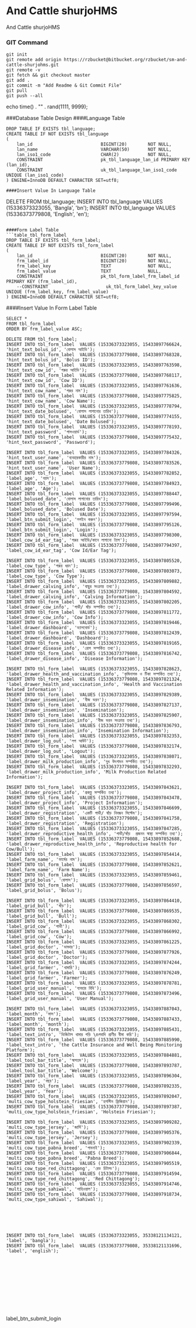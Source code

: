 # And Cattle shurjoHMS

And Cattle shurjoHMS


### GIT Command
```git_command
git init
git remote add origin https://rzbucket@bitbucket.org/rzbucket/sm-and-cattle-shurjohms.git
git remote -v
git fetch && git checkout master
git add .
git commit -m "Add Readme & Git Commit File"
git pull
git push --all
```

echo time() . "" . rand(1111, 9999);

###Database Table Design
####Language Table
```table_tbl_language
DROP TABLE IF EXISTS tbl_language;
CREATE TABLE IF NOT EXISTS tbl_language
(
    lan_id                          BIGINT(20)        NOT NULL,
    lan_name                        VARCHAR(50)       NOT NULL,
    lan_iso1_code                   CHAR(2)           NOT NULL,
    CONSTRAINT                      pk_tbl_language_lan_id PRIMARY KEY (lan_id),
    CONSTRAINT                      uk_tbl_language_lan_iso1_code UNIQUE (lan_iso1_code)
) ENGINE=InnoDB DEFAULT CHARACTER SET=utf8;

####Insert Value In Language Table
```
DELETE FROM tbl_language;
INSERT INTO tbl_language VALUES (15336373323055, 'Bangla', 'bn');
INSERT INTO tbl_language VALUES (15336373779808, 'English', 'en');
```

####Form Label Table
```table_tbl_form_label
DROP TABLE IF EXISTS tbl_form_label;
CREATE TABLE IF NOT EXISTS tbl_form_label
(
    lan_id                          BIGINT(20)        NOT NULL,
    frm_label_id                    BIGINT(20)        NOT NULL,
    frm_label_key                   TEXT              NOT NULL,
    frm_label_value                 TEXT              NULL,
    CONSTRAINT                      pk_tbl_form_label_frm_label_id PRIMARY KEY (frm_label_id),
    --CONSTRAINT                      uk_tbl_form_label_key_value UNIQUE (frm_label_key, frm_label_value)
) ENGINE=InnoDB DEFAULT CHARACTER SET=utf8;
```
####Insert Value In Form Label Table
```
SELECT *
FROM tbl_form_label
ORDER BY frm_label_value ASC;

DELETE FROM tbl_form_label;
INSERT INTO tbl_form_label  VALUES (15336373323055, 15433897766624, 'hint_text_bolus_id', 'বোলাস আইডি');
INSERT INTO tbl_form_label  VALUES (15336373779808, 15433897768328, 'hint_text_bolus_id', 'Bolus ID');
INSERT INTO tbl_form_label  VALUES (15336373323055, 15433897763598, 'hint_text_cow_id', 'গরুর আইডি');
INSERT INTO tbl_form_label  VALUES (15336373779808, 15433897768117, 'hint_text_cow_id', 'Cow ID');
INSERT INTO tbl_form_label  VALUES (15336373323055, 15433897761636, 'hint_text_cow_name', 'গরুর নাম');
INSERT INTO tbl_form_label  VALUES (15336373779808, 15433897775825, 'hint_text_cow_name', 'Cow Name');
INSERT INTO tbl_form_label  VALUES (15336373323055, 15433897778794, 'hint_text_date_bolused', 'বোলাস লাগানোর তারিখ');
INSERT INTO tbl_form_label  VALUES (15336373779808, 15433897774155, 'hint_text_date_bolused', 'Date Bolused');
INSERT INTO tbl_form_label  VALUES (15336373323055, 15433897778193, 'hint_text_password', 'পাসওয়ার্ড');
INSERT INTO tbl_form_label  VALUES (15336373779808, 15433897775432, 'hint_text_password', 'Password');

INSERT INTO tbl_form_label  VALUES (15336373323055, 15433897784326, 'hint_text_user_name', 'ব্যবহারকারীর নাম');
INSERT INTO tbl_form_label  VALUES (15336373779808, 15433897783526, 'hint_text_user_name', 'User Name');
INSERT INTO tbl_form_label  VALUES (15336373323055, 15433897782852, 'label_age', 'বয়স');
INSERT INTO tbl_form_label  VALUES (15336373779808, 15433897784923, 'label_age', 'Age');
INSERT INTO tbl_form_label  VALUES (15336373323055, 15433897788447, 'label_bolused_date', 'বোলাস লাগানোর তারিখ');
INSERT INTO tbl_form_label  VALUES (15336373779808, 15433897799496, 'label_bolused_date', 'Bolused Date');
INSERT INTO tbl_form_label  VALUES (15336373323055, 15433897797594, 'label_btn_submit_login', 'লগইন করুন');
INSERT INTO tbl_form_label  VALUES (15336373779808, 15433897795126, 'label_btn_submit_login', 'Login');
INSERT INTO tbl_form_label  VALUES (15336373323055, 15433897798300, 'label_cow_id_ear_tag', 'গরুর আইডি/কানে লাগানো ট্যাগ');
INSERT INTO tbl_form_label  VALUES (15336373779808, 15433897794397, 'label_cow_id_ear_tag', 'Cow Id/Ear Tag');

INSERT INTO tbl_form_label  VALUES (15336373323055, 15433897805520, 'label_cow_type', 'গরুর ধরন');
INSERT INTO tbl_form_label  VALUES (15336373779808, 15433897803073, 'label_cow_type', 'Cow Type');
INSERT INTO tbl_form_label  VALUES (15336373323055, 15433897809882, 'label_drawer_calving_info', 'বাছুর সংক্রান্ত তথ্য');
INSERT INTO tbl_form_label  VALUES (15336373779808, 15433897804592, 'label_drawer_calving_info', 'Calving Information');
INSERT INTO tbl_form_label  VALUES (15336373323055, 15433897802205, 'label_drawer_cow_info', 'গাভী/ ষাঁড় সম্পর্কিত তথ্য');
INSERT INTO tbl_form_label  VALUES (15336373779808, 15433897811772, 'label_drawer_cow_info', 'Cow Info');
INSERT INTO tbl_form_label  VALUES (15336373323055, 15433897819446, 'label_drawer_dashboard', 'ড্যাশবোর্ড');
INSERT INTO tbl_form_label  VALUES (15336373779808, 15433897812439, 'label_drawer_dashboard', 'Dashboard');
INSERT INTO tbl_form_label  VALUES (15336373323055, 15433897819165, 'label_drawer_disease_info', 'রোগ সম্পর্কিত তথ্য');
INSERT INTO tbl_form_label  VALUES (15336373779808, 15433897816742, 'label_drawer_disease_info', 'Disease Information');

INSERT INTO tbl_form_label  VALUES (15336373323055, 15433897828623, 'label_drawer_health_and_vaccination_info', 'কৃমিনাশক ও টিকা সম্পর্কিত তথ্য');
INSERT INTO tbl_form_label  VALUES (15336373779808, 15433897821324, 'label_drawer_health_and_vaccination_info', 'Health and Vaccination Related Information');
INSERT INTO tbl_form_label  VALUES (15336373323055, 15433897829389, 'label_drawer_insemination', 'বীজ ভরন');
INSERT INTO tbl_form_label  VALUES (15336373779808, 15433897827137, 'label_drawer_insemination', 'Insemination');
INSERT INTO tbl_form_label  VALUES (15336373323055, 15433897825907, 'label_drawer_insemination_info', 'বীজ ভরন সংক্রান্ত তথ্য');
INSERT INTO tbl_form_label  VALUES (15336373779808, 15433897836793, 'label_drawer_insemination_info', 'Insemination Information');
INSERT INTO tbl_form_label  VALUES (15336373323055, 15433897832353, 'label_drawer_log_out', 'লগ আউট');
INSERT INTO tbl_form_label  VALUES (15336373779808, 15433897832174, 'label_drawer_log_out', 'Logout');
INSERT INTO tbl_form_label  VALUES (15336373323055, 15433897838071, 'label_drawer_milk_production_info', 'দুধ উৎপাদন সম্পর্কিত তথ্য');
INSERT INTO tbl_form_label  VALUES (15336373779808, 15433897832293, 'label_drawer_milk_production_info', 'Milk Production Related Information');

INSERT INTO tbl_form_label  VALUES (15336373323055, 15433897843621, 'label_drawer_project_info', 'প্রকল্প সম্পর্কিত তথ্য');
INSERT INTO tbl_form_label  VALUES (15336373779808, 15433897843478, 'label_drawer_project_info', 'Project Information');
INSERT INTO tbl_form_label  VALUES (15336373323055, 15433897846699, 'label_drawer_registration', 'একটি গাভী/ ষাঁড় নিবন্ধন সিস্টেম');
INSERT INTO tbl_form_label  VALUES (15336373779808, 15433897841758, 'label_drawer_registration', 'Registration');
INSERT INTO tbl_form_label  VALUES (15336373323055, 15433897847285, 'label_drawer_reproductive_health_info', 'গাভী/ষাঁড়  প্রজনন স্বাস্থ্য সম্পর্কিত তথ্য');
INSERT INTO tbl_form_label  VALUES (15336373779808, 15433897852688, 'label_drawer_reproductive_health_info', 'Reproductive health for Cow/Bull');
INSERT INTO tbl_form_label  VALUES (15336373323055, 15433897854414, 'label_farm_name', 'ফার্মের নাম');
INSERT INTO tbl_form_label  VALUES (15336373779808, 15433897852621, 'label_farm_name', 'Farm Name');
INSERT INTO tbl_form_label  VALUES (15336373323055, 15433897859461, 'label_grid_bolus', 'বোলাস');
INSERT INTO tbl_form_label  VALUES (15336373779808, 15433897856597, 'label_grid_bolus', 'Bolus');

INSERT INTO tbl_form_label  VALUES (15336373323055, 15433897864410, 'label_grid_bull', 'ষাঁড়');
INSERT INTO tbl_form_label  VALUES (15336373779808, 15433897869535, 'label_grid_bull', 'Bull');
INSERT INTO tbl_form_label  VALUES (15336373323055, 15433897868302, 'label_grid_cow', 'গাভী');
INSERT INTO tbl_form_label  VALUES (15336373779808, 15433897866992, 'label_grid_cow', 'Cow');
INSERT INTO tbl_form_label  VALUES (15336373323055, 15433897861225, 'label_grid_doctor', 'ডাক্তার');
INSERT INTO tbl_form_label  VALUES (15336373779808, 15433897877926, 'label_grid_doctor', 'Doctor');
INSERT INTO tbl_form_label  VALUES (15336373323055, 15433897874244, 'label_grid_farmer', 'খামারি');
INSERT INTO tbl_form_label  VALUES (15336373779808, 15433897876249, 'label_grid_farmer', 'Farmer');
INSERT INTO tbl_form_label  VALUES (15336373323055, 15433897878781, 'label_grid_user_manual', 'ব্যবহার বিধি');
INSERT INTO tbl_form_label  VALUES (15336373779808, 15433897873496, 'label_grid_user_manual', 'User Manual');

INSERT INTO tbl_form_label  VALUES (15336373323055, 15433897887043, 'label_month', 'মাস');
INSERT INTO tbl_form_label  VALUES (15336373779808, 15433897887433, 'label_month', 'month');
INSERT INTO tbl_form_label  VALUES (15336373323055, 15433897885431, 'label_text_intro', 'ডিজিটাল খামার গড়ি \nগবাদি প্রাণীর বীমা করি');
INSERT INTO tbl_form_label  VALUES (15336373779808, 15433897885990, 'label_text_intro', 'the Cattle Insurance and Well Being Monitoring Platform');
INSERT INTO tbl_form_label  VALUES (15336373323055, 15433897884881, 'label_tool_bar_title', 'স্বাগতম');
INSERT INTO tbl_form_label  VALUES (15336373779808, 15433897893787, 'label_tool_bar_title', 'Welcome');
INSERT INTO tbl_form_label  VALUES (15336373323055, 15433897896304, 'label_year', 'বছর');
INSERT INTO tbl_form_label  VALUES (15336373779808, 15433897892335, 'label_year', 'Year');
INSERT INTO tbl_form_label  VALUES (15336373323055, 15433897892047, 'multi_cow_type_holstein_friesian', 'হলস্টিন ফ্রিজিয়ান');
INSERT INTO tbl_form_label  VALUES (15336373779808, 15433897897387, 'multi_cow_type_holstein_friesian', 'Holstein Friesian');

INSERT INTO tbl_form_label  VALUES (15336373323055, 15433897909282, 'multi_cow_type_jersey', 'জার্সি');
INSERT INTO tbl_form_label  VALUES (15336373779808, 15433897905376, 'multi_cow_type_jersey', 'Jersey');
INSERT INTO tbl_form_label  VALUES (15336373323055, 15433897902339, 'multi_cow_type_pabna_breed', 'পাবনাই');
INSERT INTO tbl_form_label  VALUES (15336373779808, 15433897906844, 'multi_cow_type_pabna_breed', 'Pabna Breed');
INSERT INTO tbl_form_label  VALUES (15336373323055, 15433897905519, 'multi_cow_type_red_chittagong', 'রেড চিটাগং');
INSERT INTO tbl_form_label  VALUES (15336373779808, 15433897914594, 'multi_cow_type_red_chittagong', 'Red Chittagong');
INSERT INTO tbl_form_label  VALUES (15336373323055, 15433897914746, 'multi_cow_type_sahiwal', 'শাহিওয়াল');
INSERT INTO tbl_form_label  VALUES (15336373779808, 15433897918734, 'multi_cow_type_sahiwal', 'Sahiwal');






INSERT INTO tbl_form_label  VALUES (15336373323055, 35338121134121, 'label', 'bangla');
INSERT INTO tbl_form_label  VALUES (15336373779808, 35338121131696, 'label', 'english');












```
label_btn_submit_login
<!--https://www.apphp.com/tutorials/index.php?page=multilanguage-database-design-in-mysql-->